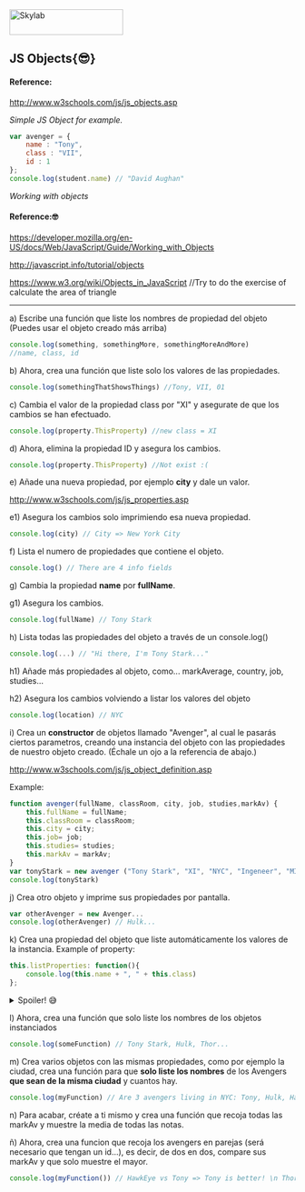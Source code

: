 <img src="http://www.skylabcoders.com/images/403/default.png" alt="Skylab" style="width:200px;height:45px;">

## JS Objects{😎}

#### Reference:

http://www.w3schools.com/js/js_objects.asp

*Simple JS Object for example.*

```javascript
var avenger = { 
    name : "Tony", 
    class : "VII", 
    id : 1 
};
console.log(student.name) // "David Aughan"
```

*Working with objects*
#### Reference:🤓
https://developer.mozilla.org/en-US/docs/Web/JavaScript/Guide/Working_with_Objects

http://javascript.info/tutorial/objects

https://www.w3.org/wiki/Objects_in_JavaScript //Try to do the exercise of calculate the area of triangle 

---

a) Escribe una función que liste los nombres de propiedad del objeto 
(Puedes usar el objeto creado más arriba)
```javascript
console.log(something, somethingMore, somethingMoreAndMore)
//name, class, id
```

b) Ahora, crea una función que liste solo los valores de las propiedades.
```javascript
console.log(somethingThatShowsThings) //Tony, VII, 01
```

c) Cambia el valor de la propiedad class por "XI" y asegurate de que los cambios se han efectuado.
```javascript
console.log(property.ThisProperty) //new class = XI
```

d) Ahora, elimina la propiedad ID y asegura los cambios.
```javascript
console.log(property.ThisProperty) //Not exist :(
```

e) Añade una nueva propiedad, por ejemplo **city** y dale un valor.

http://www.w3schools.com/js/js_properties.asp

e1) Asegura los cambios solo imprimiendo esa nueva propiedad.
```javascript
console.log(city) // City => New York City
```

f) Lista el numero de propiedades que contiene el objeto.
```javascript
console.log() // There are 4 info fields
```

g) Cambia la propiedad **name** por **fullName**.

g1) Asegura los cambios.
```javascript
console.log(fullName) // Tony Stark
```

h) Lista todas las propiedades del objeto a través de un console.log()
```javascript
console.log(...) // "Hi there, I'm Tony Stark..."
```

h1) Añade más propiedades al objeto, como... markAverage, country, job, studies...

h2) Asegura los cambios volviendo a listar los valores del objeto

```javascript
console.log(location) // NYC
```

i) Crea un **constructor** de objetos llamado "Avenger", al cual le pasarás ciertos parametros, creando una instancia del objeto con las propiedades de nuestro objeto creado.
(Échale un ojo a la referencia de abajo.) 

http://www.w3schools.com/js/js_object_definition.asp

Example:

```javascript
function avenger(fullName, classRoom, city, job, studies,markAv) {
    this.fullName = fullName;
    this.classRoom = classRoom;
    this.city = city;
    this.job= job;
    this.studies= studies;
    this.markAv = markAv;
}
var tonyStark = new avenger ("Tony Stark", "XI", "NYC", "Ingeneer", "MIT", 10)
console.log(tonyStark)
```

j) Crea otro objeto y imprime sus propiedades por pantalla.
```javascript
var otherAvenger = new Avenger...
console.log(otherAvenger) // Hulk...
```

k) Crea una propiedad del objeto que liste automáticamente los valores de la instancia.
Example of property:
```javascript
this.listProperties: function(){
    console.log(this.name + ", " + this.class) 
};
```

<details> 
  <summary>Spoiler! 😅</summary>
  <div>
```javascript
function avenger(fullName, classRoom, city, job, studies,markAv) {
    this.fullName = fullName;
    this.classRoom = classRoom;
    this.city = city;
    this.job = job;
    this.studies = studies;
    this.markAv = markAv;
    this.description = function(){
        console.log(this.fullName + ", " + this.city + "...")
    }
}
var tonyStark = new avenger ("Tony Stark", "XI", "NYC", "Ingeneer", "MIT", 10)
tonyStark.description()
//Tony Stark, NYC...
```
</div>
</details>

l) Ahora, crea una función que solo liste los nombres de los objetos instanciados
```javascript
console.log(someFunction) // Tony Stark, Hulk, Thor...
```

m) Crea varios objetos con las mismas propiedades, como por ejemplo la ciudad, crea una función para que **solo liste los nombres** de los Avengers **que sean de la misma ciudad** y cuantos hay.
```javascript
console.log(myFunction) // Are 3 avengers living in NYC: Tony, Hulk, Hawkeye
```

n) Para acabar, créate a ti mismo y crea una función que recoja todas las markAv y muestre la media de todas las notas.

ñ) Ahora, crea una funcion que recoja los avengers en parejas (será necesario que tengan un id...), es decir, de dos en dos, compare sus markAv y que solo muestre el mayor.
```javascript
console.log(myFunction()) // HawkEye vs Tony => Tony is better! \n Thor vs Hulk => Hulk is better! \n Vision vs Captain America => Vision is better
```
